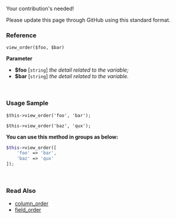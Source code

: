 Your contribution's needed!

Please update this page through GitHub using this standard format.

### Reference
`view_order($foo, $bar)`

**Parameter**
* **$foo** [`string`] *the detail related to the variable;*
* **$bar** [`string`] *the detail related to the variable.*

&nbsp;

### Usage Sample
`$this->view_order('foo', 'bar');`

`$this->view_order('baz', 'qux');`

**You can use this method in groups as below:**
```php
$this->view_order([
    'foo' => 'bar',
    'baz' => 'qux'
]);
```

&nbsp;

### Read Also
* [column_order](./column_order)
* [field_order](./field_order)

